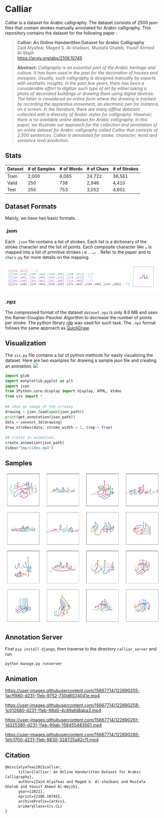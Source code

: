 # Calliar
Calliar is a dataset for Arabic calligraphy. The dataset consists of 2500 json files that contain strokes manually annotated for Arabic calligraphy. This repository contains the dataset for the following paper : 

> **Calliar: An Online Handwritten Dataset for Arabic Calligraphy**<br>
> Zaid Alyafeai, Maged S. Al-shaibani, Mustafa Ghaleb, Yousif Ahmed Al-Wajih<br>
> https://arxiv.org/abs/2106.10745
>
> **Abstract:** *Calligraphy is an essential part of the Arabic heritage and culture. It has been used in the past for the decoration of houses and mosques. Usually, such calligraphy is designed manually by experts with aesthetic insights. In the past few years, there has been a considerable effort to digitize such type of art by either taking a photo of decorated buildings or drawing them using digital devices. The latter is considered an online form where the drawing is tracked by recording the apparatus movement, an electronic pen for instance, on a screen. In the literature, there are many offline datasets collected with a diversity of Arabic styles for calligraphy. However, there is no available online dataset for Arabic calligraphy. In this paper, we illustrate our approach for the collection and annotation of an online dataset for Arabic calligraphy called Calliar that consists of 2,500 sentences. Calliar is annotated for stroke, character, word and sentence level prediction.*

## Stats 

| Dataset | # of Samples | # of Words | # of Chars | # of Strokes | 
---------|---------------|-----------|------------|---------------
| Train | 2,000 | 6,065 | 24,722 | 36,561 |
| Valid | 250 | 738 | 2,946 | 4,410 |
| Test | 250 | 753 |3,052 | 4,601 |

## Dataset Formats 
Mainly, we have two basic formats. 
### .json 

Each `.json` file contains a list of strokes. Each list is a dictionary of the stroke character and the list of points. Each composite character like `ت` is mapped into a list of primitive strokes i.e `..ٮ `. Refer to the paper and to `chars.py` for more details on the mapping. 

![](media/data_format_colored.png)

### .npz 

The compressed format of the dataset `dataset.npz` is only 8.6 MB and uses the Ramer-Douglas-Peucker Algorithm to decrease the number of points per stroke. The python library [rdp](https://github.com/fhirschmann/rdp) was used for such task. The `.npz` format follows the same approach as [QuickDraw](https://github.com/googlecreativelab/quickdraw-dataset). 


## Visualization 

The `vis.py` file contains a list of python methods for easily visualizing the dataset. Here are two examples for drawing a sample json file and creating an animation.  <a href="https://colab.research.google.com/github/ARBML/Calliar/blob/main/demo.ipynb">
    <img src="https://colab.research.google.com/assets/colab-badge.svg" >
    </a>

```python
import glob
import matplotlib.pyplot as plt 
import json 
from IPython.core.display import display, HTML, Video
from vis import *

## show an image of the strokes 
drawing = json.load(open(json_path))
print(get_annotation(json_path))
data = convert_3d(drawing)
draw_strokes(data, stroke_width = 2, crop = True)

## create an animation. 
create_animation(json_path)
Video("tmp/video.mp4")
```

## Samples 
![sample_calliar_image_3](media/sample_calliar_image_3.png)


## Annotation Server 
First `pip install django`, then traverse to the directory `calliar_server` and run 

```basch
python manage.py runserver
```

## Animation


https://user-images.githubusercontent.com/15667714/122690255-1acff980-d231-11eb-9752-730d8024041e.mp4



https://user-images.githubusercontent.com/15667714/122690258-1c012680-d231-11eb-98d0-4c89afd8aba3.mp4



https://user-images.githubusercontent.com/15667714/122690261-1d325380-d231-11eb-99ab-158455483561.mp4



https://user-images.githubusercontent.com/15667714/122690265-1efc1700-d231-11eb-9830-328725a82c11.mp4


## Citation 

```
@misc{alyafeai2021calliar,
      title={Calliar: An Online Handwritten Dataset for Arabic Calligraphy}, 
      author={Zaid Alyafeai and Maged S. Al-shaibani and Mustafa Ghaleb and Yousif Ahmed Al-Wajih},
      year={2021},
      eprint={2106.10745},
      archivePrefix={arXiv},
      primaryClass={cs.CL}
}
```





